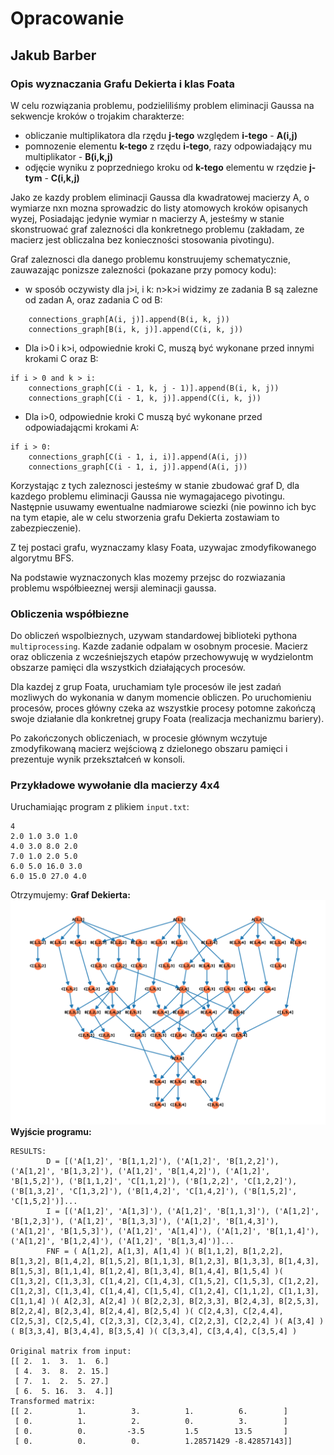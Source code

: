 # Opracowanie
## Jakub Barber

### Opis wyznaczania Grafu Dekierta i klas Foata
W celu rozwiązania problemu, podzieliliśmy problem eliminacji Gaussa na sekwencje kroków o trojakim charakterze:
 * obliczanie multiplikatora dla rzędu **j-tego** względem **i-tego** - **A(i,j)**
 * pomnozenie elementu **k-tego** z rzędu **i-tego**, razy odpowiadający mu multiplikator  - **B(i,k,j)**
 * odjęcie wyniku z poprzedniego kroku od **k-tego** elementu w rzędzie **j-tym** - **C(i,k,j)**

 Jako ze kazdy problem eliminacji Gaussa dla kwadratowej macierzy A, o wymiarze nxn mozna sprowadzic do listy atomowych kroków opisanych wyzej,
 Posiadając jedynie wymiar n macierzy A, jesteśmy w stanie skonstruować graf zalezności dla konkretnego problemu (zakładam, ze macierz jest obliczalna bez konieczności stosowania pivotingu).

Graf zaleznosci dla danego problemu konstruujemy schematycznie, zauwazając ponizsze zalezności (pokazane przy pomocy kodu):
* w sposób oczywisty dla j>i, i k: n>k>i widzimy ze zadania B są zalezne od zadan A, oraz zadania C od B:
```python3
    connections_graph[A(i, j)].append(B(i, k, j))
    connections_graph[B(i, k, j)].append(C(i, k, j))
```
* Dla i>0 i k>i, odpowiednie kroki C, muszą być  wykonane przed innymi krokami C oraz B: 
```python3
if i > 0 and k > i:
    connections_graph[C(i - 1, k, j - 1)].append(B(i, k, j))
    connections_graph[C(i - 1, k, j)].append(C(i, k, j))
```
* Dla i>0, odpowiednie kroki C muszą być wykonane przed odpowiadającmi krokami A:
```python3
if i > 0:
    connections_graph[C(i - 1, i, i)].append(A(i, j))
    connections_graph[C(i - 1, i, j)].append(A(i, j))
```

Korzystając z tych zaleznosci jesteśmy w stanie zbudować graf D, dla kazdego problemu eliminacji Gaussa nie wymagajacego pivotingu.
Następnie usuwamy ewentualne nadmiarowe sciezki (nie powinno ich byc na tym etapie, ale w celu stworzenia grafu Dekierta zostawiam to zabezpieczenie).

Z tej postaci grafu, wyznaczamy klasy Foata, uzywajac zmodyfikowanego algorytmu BFS.

Na podstawie wyznaczonych klas mozemy przejsc do rozwiazania problemu współbieeznej wersji aleminacji gaussa.

### Obliczenia współbiezne
Do obliczeń wspolbieznych, uzywam standardowej biblioteki pythona `multiprocessing`. Kazde zadanie odpalam w osobnym procesie. Macierz oraz obliczenia z wcześniejszych etapów przechowywuję w 
wydzielontm obszarze pamięci dla wszystkich działających procesów.

Dla kazdej z grup Foata, uruchamiam tyle procesów ile jest zadań mozliwych do wykonania w danym momencie obliczen. Po uruchomieniu procesów, proces główny czeka az 
wszystkie procesy potomne zakończą swoje działanie dla konkretnej grupy Foata (realizacja mechanizmu bariery).

Po zakończonych obliczeniach, w procesie głównym wczytuje zmodyfikowaną macierz wejściową z dzielonego obszaru pamięci i prezentuje wynik przekształceń w konsoli.

### Przykładowe wywołanie dla macierzy 4x4
Uruchamiając program z plikiem `input.txt`:
```
4
2.0 1.0 3.0 1.0
4.0 3.0 8.0 2.0
7.0 1.0 2.0 5.0
6.0 5.0 16.0 3.0
6.0 15.0 27.0 4.0
```

Otrzymujemy:
**Graf Dekierta:**
![Graf Dekierta](./data/matrix_size_4.png)
**Wyjście programu:**
```
RESULTS:
        D = [('A[1,2]', 'B[1,1,2]'), ('A[1,2]', 'B[1,2,2]'), ('A[1,2]', 'B[1,3,2]'), ('A[1,2]', 'B[1,4,2]'), ('A[1,2]', 'B[1,5,2]'), ('B[1,1,2]', 'C[1,1,2]'), ('B[1,2,2]', 'C[1,2,2]'), ('B[1,3,2]', 'C[1,3,2]'), ('B[1,4,2]', 'C[1,4,2]'), ('B[1,5,2]', 'C[1,5,2]')]...
        I = [('A[1,2]', 'A[1,3]'), ('A[1,2]', 'B[1,1,3]'), ('A[1,2]', 'B[1,2,3]'), ('A[1,2]', 'B[1,3,3]'), ('A[1,2]', 'B[1,4,3]'), ('A[1,2]', 'B[1,5,3]'), ('A[1,2]', 'A[1,4]'), ('A[1,2]', 'B[1,1,4]'), ('A[1,2]', 'B[1,2,4]'), ('A[1,2]', 'B[1,3,4]')]...
        FNF = ( A[1,2], A[1,3], A[1,4] )( B[1,1,2], B[1,2,2], B[1,3,2], B[1,4,2], B[1,5,2], B[1,1,3], B[1,2,3], B[1,3,3], B[1,4,3], B[1,5,3], B[1,1,4], B[1,2,4], B[1,3,4], B[1,4,4], B[1,5,4] )( C[1,3,2], C[1,3,3], C[1,4,2], C[1,4,3], C[1,5,2], C[1,5,3], C[1,2,2], C[1,2,3], C[1,3,4], C[1,4,4], C[1,5,4], C[1,2,4], C[1,1,2], C[1,1,3], C[1,1,4] )( A[2,3], A[2,4] )( B[2,2,3], B[2,3,3], B[2,4,3], B[2,5,3], B[2,2,4], B[2,3,4], B[2,4,4], B[2,5,4] )( C[2,4,3], C[2,4,4], C[2,5,3], C[2,5,4], C[2,3,3], C[2,3,4], C[2,2,3], C[2,2,4] )( A[3,4] )( B[3,3,4], B[3,4,4], B[3,5,4] )( C[3,3,4], C[3,4,4], C[3,5,4] )

Original matrix from input:
[[ 2.  1.  3.  1.  6.]
 [ 4.  3.  8.  2. 15.]
 [ 7.  1.  2.  5. 27.]
 [ 6.  5. 16.  3.  4.]]
Transformed matrix:
[[ 2.          1.          3.          1.          6.        ]
 [ 0.          1.          2.          0.          3.        ]
 [ 0.          0.         -3.5         1.5        13.5       ]
 [ 0.          0.          0.          1.28571429 -8.42857143]]
```


